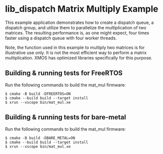 # lib_dispatch Matrix Multiply Example

This example application demonstrates how to create a dispatch queue, a dispatch group, and utilize them to parallelize the multiplication of two matrices.  The resulting performance is, as one might expect, four times faster using a dispatch queue with four worker threads.

Note, the function used in this example to multiply two matrices is for illustrative use only.  It is not the most efficient way to perform a matrix multiplication.  XMOS has optimized libraries specifically for this purpose.

## Building & running tests for FreeRTOS

Run the following commands to build the mat_mul firmware:

    $ cmake -B build -DFREERTOS=ON
    $ cmake --build build --target install
    $ xrun --xscope bin/mat_mul.xe

## Building & running tests for bare-metal

Run the following commands to build the mat_mul firmware:

    $ cmake -B build -DBARE_METAL=ON
    $ cmake --build build --target install
    $ xrun --xscope bin/mat_mul.xe

